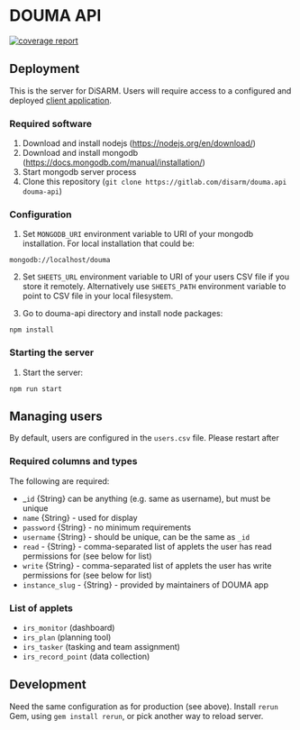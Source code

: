 # DOUMA API

[![coverage report](https://gitlab.com/disarm/douma.api/badges/master/coverage.svg)](https://gitlab.com/disarm/douma.api/commits/master)

## Deployment

This is the server for DiSARM. Users will require access to a configured and deployed [client application](https://gitlab.com/disarm/douma-app).

### Required software

1. Download and install nodejs (https://nodejs.org/en/download/)
2. Download and install mongodb (https://docs.mongodb.com/manual/installation/)
3. Start mongodb server process
4. Clone this repository (`git clone https://gitlab.com/disarm/douma.api douma-api`)

### Configuration

1. Set `MONGODB_URI` environment variable to URI of your mongodb installation.
For local installation that could be:
```
mongodb://localhost/douma
```
2. Set `SHEETS_URL` environment variable to URI of your users CSV file if you store it remotely.
Alternatively use `SHEETS_PATH` environment variable to point to CSV file in your local filesystem.

3. Go to douma-api directory and install node packages:
```
npm install
```


### Starting the server
1. Start the server:
```
npm run start
```


## Managing users

By default, users are configured in the `users.csv` file. Please restart after 

### Required columns and types
The following are required:
- _`id` {String} can be anything (e.g. same as username), but must be unique 
- `name` {String} - used for display
- `password` {String} - no minimum requirements
- `username` {String} - should be unique, can be the same as `_id`
- `read` - {String} - comma-separated list of applets the user has read permissions for (see below for list) 
- `write` {String} - comma-separated list of applets the user has write permissions for (see below for list)
- `instance_slug` - {String} - provided by maintainers of DOUMA app 

### List of applets
- `irs_monitor` (dashboard)
- `irs_plan` (planning tool)
- `irs_tasker` (tasking and team assignment)
- `irs_record_point` (data collection)

## Development

Need the same configuration as for production (see above). Install `rerun` Gem, using `gem install rerun`, or pick another way to reload server.
